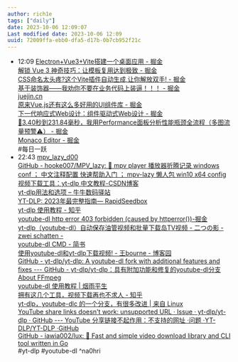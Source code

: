 ```yaml
---
author: rich1e
tags: ["daily"]
date: 2023-10-06 12:09:07
Last modified date: 2023-10-06 12:09
uuid: 72009ffa-ebb0-dfa5-d17b-0b7cb952f21c
---
```


- 12:09 [Electron+Vue3+Vite搭建一个桌面应用 - 掘金](https://juejin.cn/post/7245179553886830648?utm_source=gold_browser_extension)<br>[解锁 Vue 3 神奇技巧：让模板复用达到极致 - 掘金](https://juejin.cn/post/7250503852817547324?utm_source=gold_browser_extension)<br>[CSS命名太头疼?这个Vite插件自动生成,让你解放双手! - 掘金](https://juejin.cn/post/7270545631587598372?utm_source=gold_browser_extension)<br>[基于装饰器——我劝你不要在业务代码上装逼！！！ - 掘金](https://juejin.cn/post/7272869799960559679?utm_source=gold_browser_extension)<br>[juejin.cn](https://juejin.cn/post/7259562014417813564?utm_source=gold_browser_extension)<br>[原来Vue.js还有这么多好用的UI组件库 - 掘金](https://juejin.cn/post/7273043415426809896?utm_source=gold_browser_extension#heading-10)<br>[下一代响应式Web设计：组件驱动式Web设计 - 掘金](https://juejin.cn/post/7086279644663513102?utm_source=gold_browser_extension#heading-23)<br>[🚀3.40秒到231.84毫秒，我用Performance面板分析性能瓶颈全流程（多图流量预警⚠️） - 掘金](https://juejin.cn/post/7272632260179542050?utm_source=gold_browser_extension)<br>[Monaco Editor - 掘金](https://juejin.cn/post/7273309090657419320?utm_source=gold_browser_extension)<br>#每日一跃
- 22:43 [mpv_lazy_d00](https://hooke007.github.io/mpv-lazy/%5B00%5D_%E6%87%92%E4%BA%BA%E5%8C%85%E5%BF%AB%E9%80%9F%E8%AF%B4%E6%98%8E.html)<br>[GitHub - hooke007/MPV_lazy: 🔄 mpv player 播放器折腾记录 windows conf ； 中文注释配置 快速帮助入门 ； mpv-lazy 懒人包 win10 x64 config](https://github.com/hooke007/MPV_lazy)<br>[视频下载工具：yt-dlp 中文教程-CSDN博客](https://blog.csdn.net/qq_31339083/article/details/132195733)<br>[yt-dlp用法和选项 – 牛牛数码驿站](https://disc8888.com/10305.html)<br>[YT-DLP: 2023年最完整指南— RapidSeedbox](https://www.rapidseedbox.com/zh/blog/yt-dlp-complete-guide)<br>[yt-dlp 使用教程 - 知乎](https://zhuanlan.zhihu.com/p/618467617)<br>[youtube-dl http error 403 forbidden (caused by httperror())-掘金](https://juejin.cn/s/youtube-dl%20http%20error%20403%20forbidden%20(caused%20by%20httperror()))<br>[yt-dlp（youtube-dl）自动保存油管视频和批量下载岛TV视频 - 二つの影 - zwei schatten -](https://sylveredukas.com/Tutorial/16.html)<br>[youtube-dl CMD - 简书](https://www.jianshu.com/p/2a7244199bfa)<br>[使用youtube-dl和yt-dlp下载视频! - 王bourne - 博客园](https://www.cnblogs.com/wbourne/p/17344514.html)<br>[GitHub - yt-dlp/yt-dlp: A youtube-dl fork with additional features and fixes --- GitHub - yt-dlp/yt-dlp：具有附加功能和修复的youtube-dl分支](https://github.com/yt-dlp/yt-dlp)<br>[About FFmpeg](https://www.ffmpeg.org/about.html)<br>[youtube-dl 使用教程 | 烟雨平生](https://www.hduzn.cn/2022/04/09/youtube-dl%20%E4%BD%BF%E7%94%A8%E6%95%99%E7%A8%8B/)<br>[拥有这几个工具，视频下载再也不求人 - 知乎](https://zhuanlan.zhihu.com/p/655334525)<br>[yt-dlp，youtube-dlc 的一个分支，有很多改进 | 来自 Linux](https://blog.desdelinux.net/zh-CN/yt-dlp-%E6%98%AF-youtube-dlc-%E7%9A%84%E4%B8%80%E4%B8%AA%E5%88%86%E6%94%AF%EF%BC%8C%E6%9C%89%E5%BE%88%E5%A4%9A%E6%94%B9%E8%BF%9B/)<br>[YouTube share links doesn't work: unsupported URL · Issue · yt-dlp/yt-dlp · GitHub --- YouTube 分享链接不起作用：不支持的网址 ·问题 ·YT-DLP/YT-DLP ·GitHub](https://github.com/yt-dlp/yt-dlp/issues/7068)<br>[GitHub - iawia002/lux: 👾 Fast and simple video download library and CLI tool written in Go](https://github.com/iawia002/lux#homebrew-macos-only)<br>#yt-dlp #youtube-dl ^na0hri